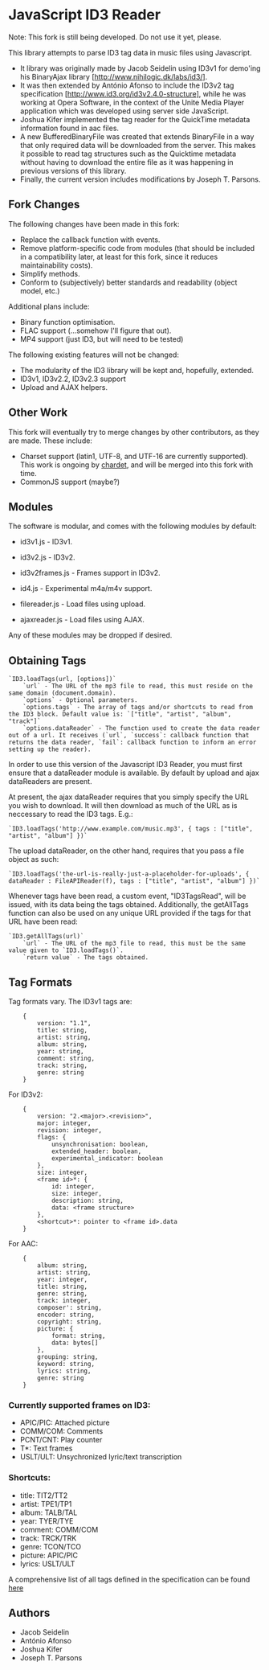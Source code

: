 JavaScript ID3 Reader
=====================

Note: This fork is still being developed. Do not use it yet, please.


This library attempts to parse ID3 tag data in music files using Javascript.

* It library was originally made by Jacob Seidelin using ID3v1 for demo'ing his BinaryAjax library [http://www.nihilogic.dk/labs/id3/].
* It was then extended by António Afonso to include the ID3v2 tag specification [http://www.id3.org/id3v2.4.0-structure], while he was working at Opera Software, in the context of the Unite Media Player application which was developed using server side JavaScript.
* Joshua Kifer implemented the tag reader for the QuickTime metadata information found in aac files.
* A new BufferedBinaryFile was created that extends BinaryFile in a way that only required data will be downloaded from the server. This makes it possible to read tag structures such as the Quicktime metadata without having to download the entire file as it was happening in previous versions of this library.
* Finally, the current version includes modifications by Joseph T. Parsons.

Fork Changes
-------------------
The following changes have been made in this fork:
* Replace the callback function with events.
* Remove platform-specific code from modules (that should be included in a compatibility later, at least for this fork, since it reduces maintainability costs).
* Simplify methods.
* Conform to (subjectively) better standards and readability (object model, etc.)

Additional plans include:
* Binary function optimisation.
* FLAC support (...somehow I'll figure that out).
* MP4 support (just ID3, but will need to be tested)

The following existing features will not be changed:
* The modularity of the ID3 library will be kept and, hopefully, extended.
* ID3v1, ID3v2.2, ID3v2.3 support
* Upload and AJAX helpers.

Other Work
---------------------

This fork will eventually try to merge changes by other contributors, as they are made. These include:
* Charset support (latin1, UTF-8, and UTF-16 are currently supported). This work is ongoing by [chardet](http://github.com/aadsm/jschardet), and will be merged into this fork with time.
* CommonJS support (maybe?)

Modules
---------

The software is modular, and comes with the following modules by default:
* id3v1.js - ID3v1.
* id3v2.js - ID3v2.
* id3v2frames.js - Frames support in ID3v2.
* id4.js - Experimental m4a/m4v support.

* filereader.js - Load files using upload.
* ajaxreader.js - Load files using AJAX.

Any of these modules may be dropped if desired.

Obtaining Tags
---------------

```
`ID3.loadTags(url, [options])`
    `url` - The URL of the mp3 file to read, this must reside on the same domain (document.domain).
    `options` - Optional parameters.
    `options.tags` - The array of tags and/or shortcuts to read from the ID3 block. Default value is: `["title", "artist", "album", "track"]`
    `options.dataReader` - The function used to create the data reader out of a url. It receives (`url`, `success`: callback function that returns the data reader, `fail`: callback function to inform an error setting up the reader).
```
    
In order to use this version of the Javascript ID3 Reader, you must first ensure that a dataReader module is available. By default by upload and ajax dataReaders are present.

At present, the ajax dataReader requires that you simply specify the URL you wish to download. It will then download as much of the URL as is neccessary to read the ID3 tags. E.g.:
```
`ID3.loadTags('http://www.example.com/music.mp3', { tags : ["title", "artist", "album"] })`
```

The upload dataReader, on the other hand, requires that you pass a file object as such:
```
`ID3.loadTags('the-url-is-really-just-a-placeholder-for-uploads', { dataReader : FileAPIReader(f), tags : ["title", "artist", "album"] })`
```


Whenever tags have been read, a custom event, "ID3TagsRead", will be issued, with its data being the tags obtained. Additionally, the getAllTags function can also be used on any unique URL provided if the tags for that URL have been read:
```
`ID3.getAllTags(url)`
    `url` - The URL of the mp3 file to read, this must be the same value given to `ID3.loadTags()`.
    `return value` - The tags obtained.
```


Tag Formats
------------
Tag formats vary. The ID3v1 tags are:
```
    {
        version: "1.1",
        title: string,
        artist: string,
        album: string,
        year: string,
        comment: string,
        track: string,
        genre: string
    }
```
    
For ID3v2:
```
    {
        version: "2.<major>.<revision>",
        major: integer,
        revision: integer,
        flags: {
            unsynchronisation: boolean,
            extended_header: boolean,
            experimental_indicator: boolean
        },
        size: integer,
        <frame id>*: {
            id: integer,
            size: integer,
            description: string,
            data: <frame structure>
        },
        <shortcut>*: pointer to <frame id>.data
    }
```

    
For AAC:
```
    {
        album: string,
        artist: string,
        year: integer,
        title: string,
        genre: string,
        track: integer,
        composer': string,
        encoder: string,
        copyright: string,
        picture: {
            format: string,
            data: bytes[]
        },
        grouping: string,
        keyword: string,
        lyrics: string,
        genre: string
    }
```

### Currently supported frames on ID3:

* APIC/PIC: Attached picture
* COMM/COM: Comments
* PCNT/CNT: Play counter
* T*: Text frames
* USLT/ULT: Unsychronized lyric/text transcription

### Shortcuts:

* title: TIT2/TT2
* artist: TPE1/TP1
* album: TALB/TAL
* year: TYER/TYE
* comment: COMM/COM
* track: TRCK/TRK
* genre: TCON/TCO
* picture: APIC/PIC
* lyrics: USLT/ULT

A comprehensive list of all tags defined in the specification can be found [here](http://www.id3.org/id3v2.3.0#head-e4b3c63f836c3eb26a39be082065c21fba4e0acc)

Authors
-------
* Jacob Seidelin
* António Afonso
* Joshua Kifer
* Joseph T. Parsons